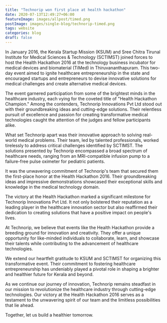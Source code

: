 ```yaml
---
title: "Technorip won first place at health hackathon"
date: 2020-07-13T12:49:27+06:00
featureImage: images/allpost/timed.png
postImage: images/single-blog/technorip-timed.png
tags: website
categories: blog
draft: false
---
```



In January 2016, the Kerala Startup Mission (KSUM) and Sree Chitra Tirunal Institute for Medical Sciences & Technology (SCTIMST) joined forces to host the Health Hackathon 2016 at the technology business incubator for medical devices and biomaterial (TiMed) in Thiruvananthapuram. This two-day event aimed to ignite healthcare entrepreneurship in the state and encouraged startups and entrepreneurs to devise innovative solutions for medical challenges and create alternative medical devices.

The event garnered participation from some of the brightest minds in the healthcare industry, each vying for the coveted title of "Health Hackathon Champion." Among the contenders, Technorip Innovations Pvt Ltd stood out with their groundbreaking ideas and cutting-edge solutions. Their relentless pursuit of excellence and passion for creating transformative medical technologies caught the attention of the judges and fellow participants alike.

What set Technorip apart was their innovative approach to solving real-world medical problems. Their team, led by talented professionals, worked tirelessly to address critical challenges identified by SCTIMST. The solutions presented by Technorip encompassed a broad spectrum of healthcare needs, ranging from an MRI-compatible infusion pump to a failure-free pulse oximeter for pediatric patients.

It was the unwavering commitment of Technorip's team that secured them the first-place honor at the Health Hackathon 2016. Their groundbreaking ideas and impressive demonstrations showcased their exceptional skills and knowledge in the medical technology domain.

The victory at the Health Hackathon marked a significant milestone for Technorip Innovations Pvt Ltd. It not only bolstered their reputation as a leading player in the healthcare innovation sector but also reaffirmed their dedication to creating solutions that have a positive impact on people's lives.

At Technorip, we believe that events like the Health Hackathon provide a breeding ground for innovation and creativity. They offer a unique opportunity for like-minded individuals to collaborate, learn, and showcase their talents while contributing to the advancement of healthcare technologies.

We extend our heartfelt gratitude to KSUM and SCTIMST for organizing this transformative event. Their commitment to fostering healthcare entrepreneurship has undeniably played a pivotal role in shaping a brighter and healthier future for Kerala and beyond.

As we continue our journey of innovation, Technorip remains steadfast in our mission to revolutionize the healthcare industry through cutting-edge technologies. Our victory at the Health Hackathon 2016 serves as a testament to the unwavering spirit of our team and the limitless possibilities that lie ahead.

Together, let us build a healthier tomorrow.

